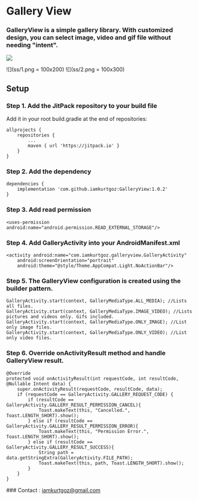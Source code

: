 # Gallery View
### GalleryView is a simple gallery library. With customized design, you can select image, video and gif file without needing "intent".

[![](https://jitpack.io/v/iamkurtgoz/GalleryView.svg)](https://jitpack.io/#iamkurtgoz/GalleryView)

![](ss/1.png = 100x200)
![](ss/2.png = 100x300)

## Setup
### Step 1. Add the JitPack repository to your build file
Add it in your root build.gradle at the end of repositories:
```
allprojects {
    repositories {
        ...
        maven { url 'https://jitpack.io' }
    }
}
```
### Step 2. Add the dependency
```
dependencies {
    implementation 'com.github.iamkurtgoz:GalleryView:1.0.2'
}
```
### Step 3. Add read permission
```
<uses-permission android:name="android.permission.READ_EXTERNAL_STORAGE"/>
```
### Step 4. Add GalleryActivity into your AndroidManifest.xml 
```
<activity android:name="com.iamkurtgoz.galleryview.GalleryActivity"
    android:screenOrientation="portrait"
    android:theme="@style/Theme.AppCompat.Light.NoActionBar"/>
```
### Step 5. The GalleryView configuration is created using the builder pattern.
```
GalleryActivity.start(context, GalleryMediaType.ALL_MEDIA); //Lists all files.
GalleryActivity.start(context, GalleryMediaType.IMAGE_VIDEO); //Lists pictures and videos only. Gifs included.
GalleryActivity.start(context, GalleryMediaType.ONLY_IMAGE); //List only image files.
GalleryActivity.start(context, GalleryMediaType.ONLY_VIDEO); //List only video files.
```

### Step 6. Override onActivityResult method and handle GalleryView result.
```
@Override
protected void onActivityResult(int requestCode, int resultCode, @Nullable Intent data) {
    super.onActivityResult(requestCode, resultCode, data);
    if (requestCode == GalleryActivity.GALLERY_REQUEST_CODE) {
        if (resultCode == GalleryActivity.GALLERY_RESULT_PERMISSION_CANCEL){
            Toast.makeText(this, "Cancelled.", Toast.LENGTH_SHORT).show();
        } else if (resultCode == GalleryActivity.GALLERY_RESULT_PERMISSION_ERROR){
            Toast.makeText(this, "Permission Error.", Toast.LENGTH_SHORT).show();
        } else if (resultCode == GalleryActivity.GALLERY_RESULT_SUCCESS){
            String path = data.getStringExtra(GalleryActivity.FILE_PATH);
            Toast.makeText(this, path, Toast.LENGTH_SHORT).show();
        }
    }
}
```
### Contact : iamkurtgoz@gmail.com
